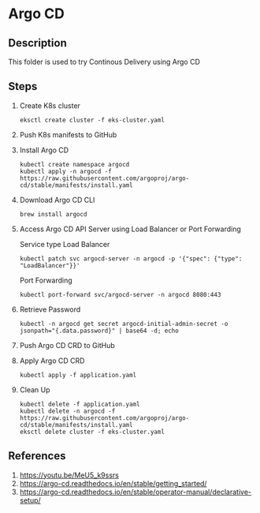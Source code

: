 # Argo CD

## Description

This folder is used to try Continous Delivery using Argo CD

## Steps

1. Create K8s cluster
   ```
   eksctl create cluster -f eks-cluster.yaml
   ```
2. Push K8s manifests to GitHub

3. Install Argo CD

   ```
   kubectl create namespace argocd
   kubectl apply -n argocd -f https://raw.githubusercontent.com/argoproj/argo-cd/stable/manifests/install.yaml
   ```

4. Download Argo CD CLI

   ```
   brew install argocd
   ```

5. Access Argo CD API Server using Load Balancer or Port Forwarding

   Service type Load Balancer

   ```
   kubectl patch svc argocd-server -n argocd -p '{"spec": {"type": "LoadBalancer"}}'
   ```

   Port Forwarding

   ```
   kubectl port-forward svc/argocd-server -n argocd 8080:443
   ```

6. Retrieve Password
   ```
   kubectl -n argocd get secret argocd-initial-admin-secret -o jsonpath="{.data.password}" | base64 -d; echo
   ```
7. Push Argo CD CRD to GitHub

8. Apply Argo CD CRD

   ```
   kubectl apply -f application.yaml
   ```

9. Clean Up
   ```
   kubectl delete -f application.yaml
   kubectl delete -n argocd -f https://raw.githubusercontent.com/argoproj/argo-cd/stable/manifests/install.yaml
   eksctl delete cluster -f eks-cluster.yaml
   ```

## References

1. https://youtu.be/MeU5_k9ssrs
2. https://argo-cd.readthedocs.io/en/stable/getting_started/
3. https://argo-cd.readthedocs.io/en/stable/operator-manual/declarative-setup/
